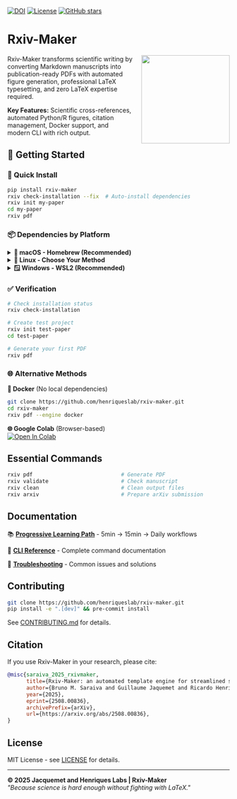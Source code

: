 [![DOI](https://img.shields.io/badge/DOI-10.48550%2FarXiv.2508.00836-blue)](https://doi.org/10.48550/arXiv.2508.00836)
[![License](https://img.shields.io/github/license/henriqueslab/rxiv-maker?color=Green)](https://github.com/henriqueslab/rxiv-maker/blob/main/LICENSE)
[![GitHub stars](https://img.shields.io/github/stars/henriqueslab/rxiv-maker?style=social)](https://github.com/HenriquesLab/rxiv-maker/stargazers)

# Rxiv-Maker

<img src="src/logo/logo-rxiv-maker.svg" align="right" width="200" style="margin-left: 20px;"/>

Rxiv-Maker transforms scientific writing by converting Markdown manuscripts into publication-ready PDFs with automated figure generation, professional LaTeX typesetting, and zero LaTeX expertise required.

**Key Features:** Scientific cross-references, automated Python/R figures, citation management, Docker support, and modern CLI with rich output.

## 🚀 Getting Started

### 🎯 Quick Install
```bash
pip install rxiv-maker
rxiv check-installation --fix  # Auto-install dependencies
rxiv init my-paper
cd my-paper
rxiv pdf
```

### 📦 Dependencies by Platform

<details>
<summary><strong>🍎 macOS - Homebrew (Recommended)</strong></summary>

**Install dependencies with Homebrew:**
```bash
# Install Homebrew if needed
/bin/bash -c "$(curl -fsSL https://raw.githubusercontent.com/Homebrew/install/HEAD/install.sh)"

# Install system dependencies
brew install python@3.11 node@20 texlive
brew tap henriqueslab/rxiv-maker
brew install rxiv-maker  # Complete installation with all dependencies

# Verify installation
rxiv check-installation
```

</details>

<details>
<summary><strong>🐧 Linux - Choose Your Method</strong></summary>

**Option A: APT Repository (Ubuntu/Debian - Recommended)**
```bash
sudo apt update
sudo apt install ca-certificates
curl -fsSL https://raw.githubusercontent.com/HenriquesLab/apt-rxiv-maker/apt-repo/pubkey.gpg | sudo gpg --dearmor -o /usr/share/keyrings/rxiv-maker.gpg
echo 'deb [arch=amd64 signed-by=/usr/share/keyrings/rxiv-maker.gpg] https://raw.githubusercontent.com/HenriquesLab/apt-rxiv-maker/apt-repo stable main' | sudo tee /etc/apt/sources.list.d/rxiv-maker.list
sudo apt update
sudo apt install rxiv-maker
```

**Option B: Homebrew on Linux (All Distributions)**
```bash
# Install Homebrew on Linux
/bin/bash -c "$(curl -fsSL https://raw.githubusercontent.com/Homebrew/install/HEAD/install.sh)"

# Install rxiv-maker with all dependencies
brew tap henriqueslab/rxiv-maker  
brew install rxiv-maker

# Verify installation
rxiv check-installation
```

</details>

<details>
<summary><strong>🪟 Windows - WSL2 (Recommended)</strong></summary>

**Setup WSL2 with Ubuntu:**
```powershell
# Windows PowerShell as Administrator
wsl --install -d Ubuntu-22.04
# Restart computer when prompted
```

**Inside WSL2 Ubuntu terminal:**
```bash
# Update system
sudo apt update && sudo apt upgrade -y

# Option A: Use APT repository
sudo apt install ca-certificates
curl -fsSL https://raw.githubusercontent.com/HenriquesLab/apt-rxiv-maker/apt-repo/pubkey.gpg | sudo gpg --dearmor -o /usr/share/keyrings/rxiv-maker.gpg
echo 'deb [arch=amd64 signed-by=/usr/share/keyrings/rxiv-maker.gpg] https://raw.githubusercontent.com/HenriquesLab/apt-rxiv-maker/apt-repo stable main' | sudo tee /etc/apt/sources.list.d/rxiv-maker.list
sudo apt update
sudo apt install rxiv-maker

# Option B: Use pip with dependencies
sudo apt install -y python3.11 python3-pip texlive-latex-recommended
pip install rxiv-maker

# Verify installation
rxiv check-installation
```

</details>

### ✅ Verification
```bash
# Check installation status
rxiv check-installation

# Create test project
rxiv init test-paper
cd test-paper

# Generate your first PDF
rxiv pdf
```

### 🌐 Alternative Methods

**🐳 Docker** (No local dependencies)
```bash
git clone https://github.com/henriqueslab/rxiv-maker.git
cd rxiv-maker
rxiv pdf --engine docker
```

**🌐 Google Colab** (Browser-based)  
[![Open In Colab](https://colab.research.google.com/assets/colab-badge.svg)](https://colab.research.google.com/github/HenriquesLab/rxiv-maker/blob/main/notebooks/rxiv_maker_colab.ipynb)

## Essential Commands

```bash
rxiv pdf                            # Generate PDF
rxiv validate                       # Check manuscript
rxiv clean                          # Clean output files
rxiv arxiv                          # Prepare arXiv submission
```

## Documentation

📚 **[Progressive Learning Path](docs/quick-start/)** - 5min → 15min → Daily workflows

📖 **[CLI Reference](docs/reference/cli-commands.md)** - Complete command documentation  

🔧 **[Troubleshooting](docs/troubleshooting/common-issues.md)** - Common issues and solutions

## Contributing

```bash
git clone https://github.com/henriqueslab/rxiv-maker.git
pip install -e ".[dev]" && pre-commit install
```

See [CONTRIBUTING.md](CONTRIBUTING.md) for details.

## Citation

If you use Rxiv-Maker in your research, please cite:

```bibtex
@misc{saraiva_2025_rxivmaker,
      title={Rxiv-Maker: an automated template engine for streamlined scientific publications}, 
      author={Bruno M. Saraiva and Guillaume Jaquemet and Ricardo Henriques},
      year={2025},
      eprint={2508.00836},
      archivePrefix={arXiv},
      url={https://arxiv.org/abs/2508.00836}, 
}
```

## License

MIT License - see [LICENSE](LICENSE) for details.

---

**© 2025 Jacquemet and Henriques Labs | Rxiv-Maker**  
*"Because science is hard enough without fighting with LaTeX."*
